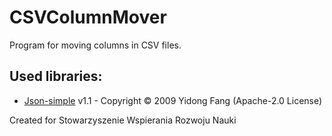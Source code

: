 # CSVColumnMover
Program for moving columns in CSV files.

## Used libraries:
- [Json-simple](https://github.com/fangyidong/json-simple) v1.1 - Copyright © 2009 Yidong Fang (Apache-2.0 License)

Created for Stowarzyszenie Wspierania Rozwoju Nauki

